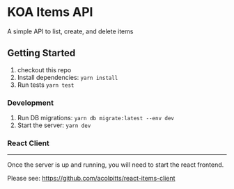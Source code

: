 # KOA Items API
A simple API to list, create, and delete items

## Getting Started

1. checkout this repo 
1. Install dependencies: `yarn install`
1. Run tests `yarn test`

### Development
1. Run DB migrations: `yarn db migrate:latest --env dev`
2. Start the server: `yarn dev`

### React Client
---
Once the server is up and running, you will need to start the react frontend.

Please see: https://github.com/acolpitts/react-items-client 